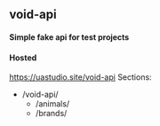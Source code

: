 ## void-api
#### Simple fake api for test projects

#### Hosted
https://uastudio.site/void-api
Sections:
- /void-api/
  - /animals/
  - /brands/
